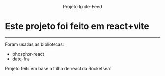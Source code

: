 <center> Projeto Ignite-Feed </center>
<h1>Este projeto foi feito em react+vite</h1>
<hr>
Foram usadas as bibliotecas:
<ul>
  <li>
    phosphor-react
  </li>
  <li>
    date-fns
  </li>
</ul>
Projeto feito em base a trilha de react da Rocketseat
